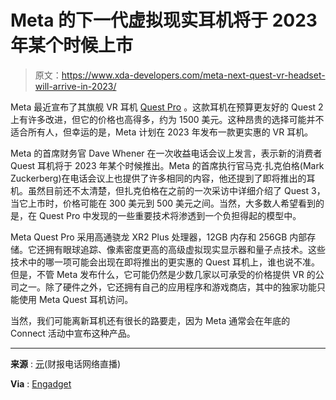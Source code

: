 # Meta 的下一代虚拟现实耳机将于 2023 年某个时候上市

> 原文：<https://www.xda-developers.com/meta-next-quest-vr-headset-will-arrive-in-2023/>

Meta 最近宣布了其旗舰 VR 耳机 [Quest Pro](https://www.xda-developers.com/meta-quest-pro-launch/) 。这款耳机在预算更友好的 Quest 2 上有许多改进，但它的价格也高得多，约为 1500 美元。这种昂贵的选择可能并不适合所有人，但幸运的是，Meta 计划在 2023 年发布一款更实惠的 VR 耳机。

Meta 的首席财务官 Dave Whener 在一次收益电话会议上发言，表示新的消费者 Quest 耳机将于 2023 年某个时候推出。Meta 的首席执行官马克·扎克伯格(Mark Zuckerberg)在电话会议上也提供了许多相同的内容，他还提到了即将推出的耳机。虽然目前还不太清楚，但扎克伯格在之前的一次采访中详细介绍了 Quest 3，当它上市时，价格可能在 300 美元到 500 美元之间。当然，大多数人希望看到的是，在 Quest Pro 中发现的一些重要技术将渗透到一个负担得起的模型中。

Meta Quest Pro 采用高通骁龙 XR2 Plus 处理器，12GB 内存和 256GB 内部存储。它还拥有眼球追踪、像素密度更高的高级虚拟现实显示器和量子点技术。这些技术中的哪一项可能会出现在即将推出的更实惠的 Quest 耳机上，谁也说不准。但是，不管 Meta 发布什么，它可能仍然是少数几家以可承受的价格提供 VR 的公司之一。除了硬件之外，它还拥有自己的应用程序和游戏商店，其中的独家功能只能使用 Meta Quest 耳机访问。

当然，我们可能离新耳机还有很长的路要走，因为 Meta 通常会在年底的 Connect 活动中宣布这种产品。

* * *

**来源** : [元](https://lumen.webcasts.com/viewer/event.jsp?ei=1571270&tp_key=448535a195)(财报电话网络直播)

**Via** : [Engadget](https://www.engadget.com/meta-quest-3-2023-233025187.html)